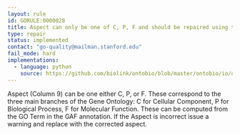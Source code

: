 ```yaml
---
layout: rule
id: GORULE:0000028
title: Aspect can only be one of C, P, F and should be repaired using the GO term
type: repair
status: implemented
contact: "go-quality@mailman.stanford.edu"
fail_mode: hard
implementations:
  - language: python
    source: https://github.com/biolink/ontobio/blob/master/ontobio/io/qc.py
---
```

Aspect (Column 9) can be one either C, P, or F. These correspond to the three main
branches of the Gene Ontology: C for Cellular Component, P for Biological Process,
F for Molecular Function. These can be computed from the GO Term in the GAF
annotation. If the Aspect is incorrect issue a warning and replace with the
corrected aspect.
